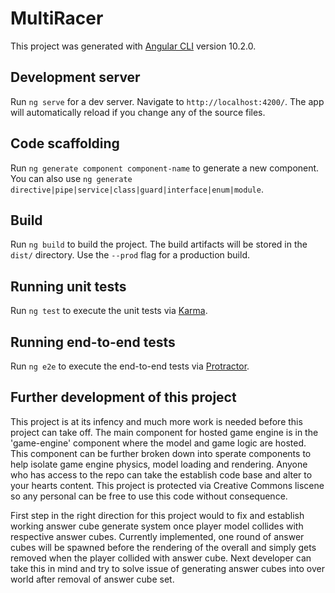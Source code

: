 # MultiRacer

This project was generated with [Angular CLI](https://github.com/angular/angular-cli) version 10.2.0.

## Development server

Run `ng serve` for a dev server. Navigate to `http://localhost:4200/`. The app will automatically reload if you change any of the source files.

## Code scaffolding

Run `ng generate component component-name` to generate a new component. You can also use `ng generate directive|pipe|service|class|guard|interface|enum|module`.

## Build

Run `ng build` to build the project. The build artifacts will be stored in the `dist/` directory. Use the `--prod` flag for a production build.

## Running unit tests

Run `ng test` to execute the unit tests via [Karma](https://karma-runner.github.io).

## Running end-to-end tests

Run `ng e2e` to execute the end-to-end tests via [Protractor](http://www.protractortest.org/).

## Further development of this project

This project is at its infency and much more work is needed before this project can take off. The main component for hosted game engine is in the 'game-engine' component where the model and game logic are hosted. This component can be further broken down into sperate components to help isolate game engine physics, model loading and rendering. Anyone who has access to the repo can take the establish code base and alter to your hearts content. This project is protected via Creative Commons liscene so any personal can be free to use this code without consequence. 

First step in the right direction for this project would to fix and establish working answer cube generate system once player model collides with respective answer cubes. Currently implemented, one round of answer cubes will be spawned before the rendering of the overall and simply gets removed when the player collided with answer cube. Next developer can take this in mind and try to solve issue of generating answer cubes into over world after removal of answer cube set.
